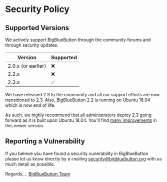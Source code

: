 # Security Policy

## Supported Versions

We actively support BigBlueButton through the community forums and through security updates.

| Version | Supported          |
| ------- | ------------------ |
| 2.0.x (or earlier)  | :x:                |
| 2.2.x   | :x:  |
| 2.3.x   | :white_check_mark: |

We have released 2.3 to the community and all our support efforts are now transitioned to 2.3.  Also, BigBlueButton 2.2 is running on Ubuntu 16.04 which is now end of life.

As such, we highly recommend that all administrators deploy 2.3 going forward as it is built upon Ubuntu 18.04.  You'll find [many improvements](/2.3/new.html) in this newer version.

## Reporting a Vulnerability

If you believe you have found a security vunerability in BigBlueButton please let us know directly by e-mailing security@bigbluebutton.org with as much detail as possible.

Regards,... [BigBlueButton Team](https://docs.bigbluebutton.org/support/faq.html#bigbluebutton-committer)
